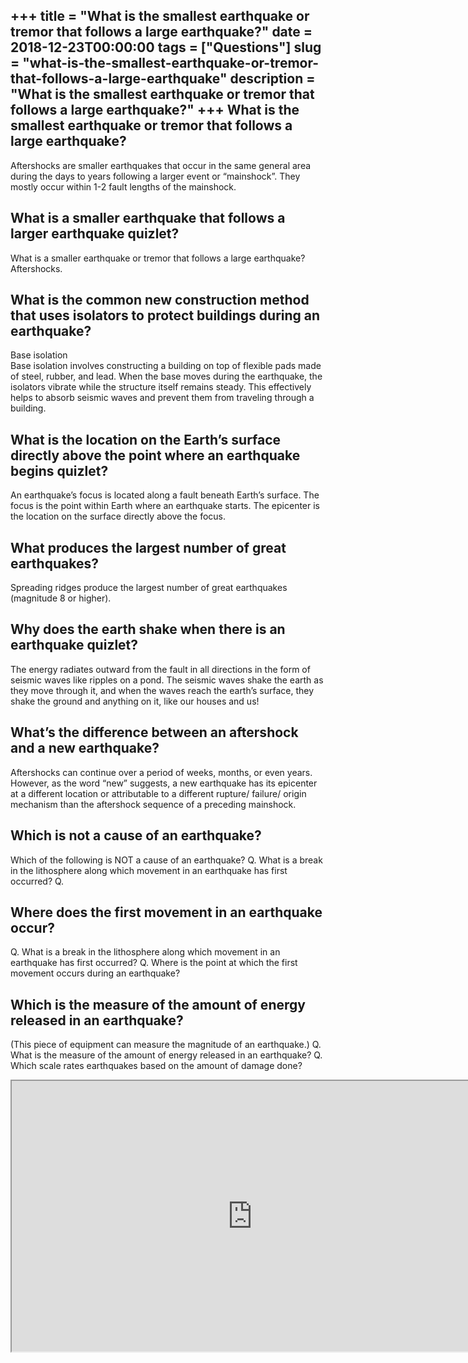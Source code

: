 +++
title = "What is the smallest earthquake or tremor that follows a large earthquake?"
date = 2018-12-23T00:00:00
tags = ["Questions"]
slug = "what-is-the-smallest-earthquake-or-tremor-that-follows-a-large-earthquake"
description = "What is the smallest earthquake or tremor that follows a large earthquake?"
+++
What is the smallest earthquake or tremor that follows a large earthquake?
--------------------------------------------------------------------------

Aftershocks are smaller earthquakes that occur in the same general area during the days to years following a larger event or “mainshock”. They mostly occur within 1-2 fault lengths of the mainshock.

What is a smaller earthquake that follows a larger earthquake quizlet?
----------------------------------------------------------------------

What is a smaller earthquake or tremor that follows a large earthquake? Aftershocks.

What is the common new construction method that uses isolators to protect buildings during an earthquake?
---------------------------------------------------------------------------------------------------------

Base isolation  
Base isolation involves constructing a building on top of flexible pads made of steel, rubber, and lead. When the base moves during the earthquake, the isolators vibrate while the structure itself remains steady. This effectively helps to absorb seismic waves and prevent them from traveling through a building.

What is the location on the Earth’s surface directly above the point where an earthquake begins quizlet?
--------------------------------------------------------------------------------------------------------

An earthquake’s focus is located along a fault beneath Earth’s surface. The focus is the point within Earth where an earthquake starts. The epicenter is the location on the surface directly above the focus.

What produces the largest number of great earthquakes?
------------------------------------------------------

Spreading ridges produce the largest number of great earthquakes (magnitude 8 or higher).

Why does the earth shake when there is an earthquake quizlet?
-------------------------------------------------------------

The energy radiates outward from the fault in all directions in the form of seismic waves like ripples on a pond. The seismic waves shake the earth as they move through it, and when the waves reach the earth’s surface, they shake the ground and anything on it, like our houses and us!

What’s the difference between an aftershock and a new earthquake?
-----------------------------------------------------------------

Aftershocks can continue over a period of weeks, months, or even years. However, as the word “new” suggests, a new earthquake has its epicenter at a different location or attributable to a different rupture/ failure/ origin mechanism than the aftershock sequence of a preceding mainshock.

Which is not a cause of an earthquake?
--------------------------------------

Which of the following is NOT a cause of an earthquake? Q. What is a break in the lithosphere along which movement in an earthquake has first occurred? Q.

Where does the first movement in an earthquake occur?
-----------------------------------------------------

Q. What is a break in the lithosphere along which movement in an earthquake has first occurred? Q. Where is the point at which the first movement occurs during an earthquake?

Which is the measure of the amount of energy released in an earthquake?
-----------------------------------------------------------------------

(This piece of equipment can measure the magnitude of an earthquake.) Q. What is the measure of the amount of energy released in an earthquake? Q. Which scale rates earthquakes based on the amount of damage done?

<iframe allow="accelerometer; autoplay; clipboard-write; encrypted-media; gyroscope; picture-in-picture" allowfullscreen="" class="__youtube_prefs__  epyt-is-override  no-lazyload" data-no-lazy="1" data-origheight="433" data-origwidth="770" data-skipgform_ajax_framebjll="" height="433" id="_ytid_89919" loading="lazy" src="https://www.youtube.com/embed/aGREN6-MRfA?enablejsapi=1&autoplay=0&cc_load_policy=0&cc_lang_pref=&iv_load_policy=1&loop=0&modestbranding=0&rel=1&fs=1&playsinline=0&autohide=2&theme=dark&color=red&controls=1&" title="YouTube player" width="770"></iframe>